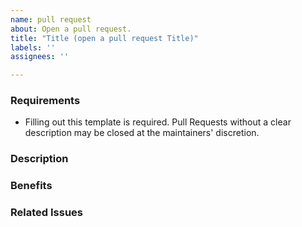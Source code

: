 ```yaml
---
name: pull request
about: Open a pull request.
title: "Title (open a pull request Title)"
labels: ''
assignees: ''

---
```

### Requirements

* Filling out this template is required. Pull Requests without a clear description may be closed at the maintainers' discretion.

### Description

<!--

We must be able to understand your proposed change from this description. If we can't understand what the code will do from this description, the Pull Request may be closed at the maintainers' discretion. Keep in mind that the maintainer reviewing this PR may not be familiar with or have worked with the code recently, so please walk us through the concepts.

-->

### Benefits

<!-- What does this fix or improve? -->

### Related Issues

<!-- Whether this fixes a bug or fulfills a feature request, please list any related Issues here. -->
